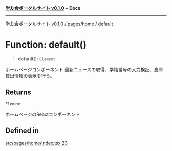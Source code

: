 [**学友会ポータルサイト v0.1.0**](../../../README.md) • **Docs**

***

[学友会ポータルサイト v0.1.0](../../../modules.md) / [pages/home](../README.md) / default

# Function: default()

> **default**(): `Element`

ホームページコンポーネント
最新ニュースの取得、学籍番号の入力検証、倉庫貸出情報の表示を行う。

## Returns

`Element`

ホームページのReactコンポーネント

## Defined in

[src/pages/home/index.tsx:23](https://github.com/iU-Alumni-Association/gakuyukai-new/blob/9032bc93fe144cf1419e63a5b72095e28cfeb84b/src/pages/home/index.tsx#L23)
